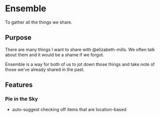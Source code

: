 # Ensemble

To gather all the things we share.

## Purpose

There are many things I want to share with @elizabeth-mills. We often talk about
them and it would be a shame if we forgot.

Ensemble is a way for both of us to jot down those things and take note of those
we've already shared in the past.

## Features

### Pie in the Sky

- auto-suggest checking off items that are location-based
